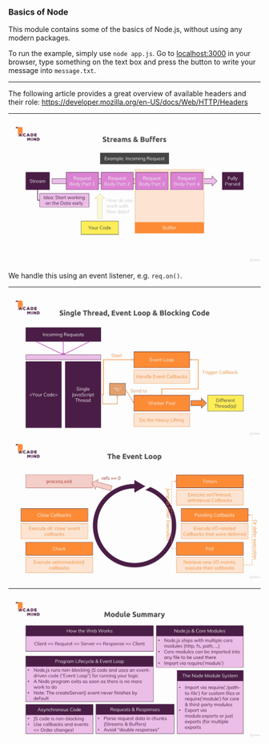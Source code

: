 ### Basics of Node

This module contains some of the basics of Node.js, without using any modern packages.

To run the example, simply use `node app.js`. Go to [localhost:3000](localhost:3000) in your browser, type something on the text box and press the button to write your message into `message.txt`.

---

The following article provides a great overview of available headers and their role: https://developer.mozilla.org/en-US/docs/Web/HTTP/Headers

---

![Stream](./images/stream.png)

We handle this using an event listener, e.g. `req.on()`.

---

![Node Structure](./images/node-structure.png)
![Node Event Loop](./images/event-loop.png)

---

![Module Summary](./images/summary.png)